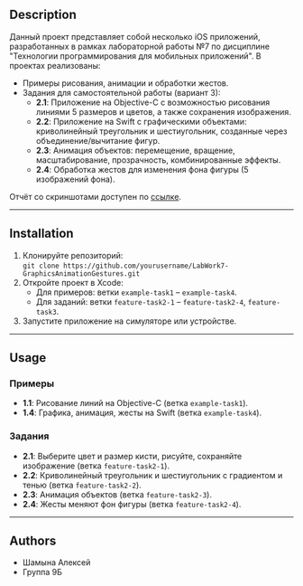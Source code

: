 ## Description  
Данный проект представляет собой несколько iOS приложений, разработанных в рамках лабораторной работы №7 по дисциплине "Технологии программирования для мобильных приложений". В проектах реализованы:  
- Примеры рисования, анимации и обработки жестов.  
- Задания для самостоятельной работы (вариант 3):  
  - **2.1**: Приложение на Objective-C с возможностью рисования линиями 5 размеров и цветов, а также сохранения изображения.  
  - **2.2**: Приложение на Swift с графическими объектами: криволинейный треугольник и шестиугольник, созданные через объединение/вычитание фигур.  
  - **2.3**: Анимация объектов: перемещение, вращение, масштабирование, прозрачность, комбинированные эффекты.  
  - **2.4**: Обработка жестов для изменения фона фигуры (5 изображений фона). 

Отчёт со скриншотами доступен по [ссылке]().

---

## Installation  
1. Клонируйте репозиторий:  
   `git clone https://github.com/yourusername/LabWork7-GraphicsAnimationGestures.git`  
2. Откройте проект в Xcode:  
   - Для примеров: ветки `example-task1` – `example-task4`.  
   - Для заданий: ветки `feature-task2-1` – `feature-task2-4`, `feature-task3`.  
3. Запустите приложение на симуляторе или устройстве.  

---

## Usage  
### Примеры  
- **1.1**: Рисование линий на Objective-C (ветка `example-task1`).  
- **1.4**: Графика, анимация, жесты на Swift (ветка `example-task4`).  

### Задания  
- **2.1**: Выберите цвет и размер кисти, рисуйте, сохраняйте изображение (ветка `feature-task2-1`).  
- **2.2**: Криволинейный треугольник и шестиугольник с градиентом и тенью (ветка `feature-task2-2`).  
- **2.3**: Анимация объектов (ветка `feature-task2-3`).  
- **2.4**: Жесты меняют фон фигуры (ветка `feature-task2-4`).  

---

## Authors  
- Шамына Алексей
- Группа 9Б    
